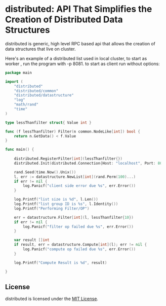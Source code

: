 # distributed: API That Simplifies the Creation of Distributed Data Structures

distributed is generic, high level RPC based api that allows the creation of data structures that live on cluster. 

Here's an example of a distributed list used in local cluster, to start as worker , run the program with -p 8081.
to start as client run without options:

```go
package main

import (
	"distributed"
	"distributed/common"
	"distributed/datastructure"
	"log"
	"math/rand"
	"time"
)

type lessThanfilter struct{ Value int }

func (f lessThanfilter) Filter(n common.NodeLike[int]) bool {
	return n.GetData() < f.Value
}

func main() {
	
	distributed.RegisterFilter[int](lessThanfilter{})
	distributed.Init(distributed.Connection{Host: "localhost", Port: 8081})

	rand.Seed(time.Now().Unix())
	l, err := datastructure.NewList[int](rand.Perm(100)...)
	if err != nil {
		log.Panicf("client side error due %s", err.Error())
	}

	log.Printf("list size is %d", l.Len())
	log.Printf("list group ID is %s", l.Identity())
	log.Printf("Performing Filter/OP")

	err = datastructure.Filter[int](l, lessThanfilter{10})
	if err != nil {
		log.Panicf("filter op failed due %s", err.Error())
	}

	var result []int
	if result, err = datastructure.Compute[int](l); err != nil {
		log.Panicf("compute op failed due %s", err.Error())
	}

	log.Printf("Compute Result is %d", result)

}
```
## License
distributed is licensed under the [MIT License](LICENSE).